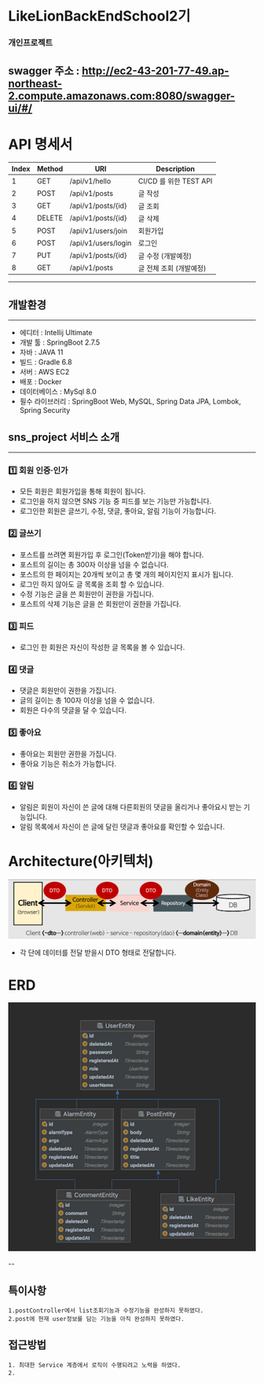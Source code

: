 # LikeLionBackEndSchool2기
### 개인프로젝트

swagger 주소 : http://ec2-43-201-77-49.ap-northeast-2.compute.amazonaws.com:8080/swagger-ui/#/
---

# API 명세서
| Index | Method | URI                 | Description        |
|-------|--------|---------------------|--------------------|
| 1     | GET    | /api/v1/hello       | CI/CD 를 위한 TEST API |
| 2     | POST   | /api/v1/posts       | 글 작성               |
| 3     | GET    | /api/v1/posts/{id}  | 글 조회               |
| 4     | DELETE | /api/v1/posts/{id}  | 글 삭제               |
| 5     | POST   | /api/v1/users/join  | 회원가입               |
| 6     | POST   | /api/v1/users/login | 로그인                |
| 7     | PUT    | /api/v1/posts/{id}  | 글 수정 (개발예정)        |
| 8     | GET    | /api/v1/posts       | 글 전체 조회 (개발예정)     |

---

## 개발환경

---

- 에디터 : Intellij Ultimate
- 개발 툴 : SpringBoot 2.7.5
- 자바 : JAVA 11
- 빌드 : Gradle 6.8
- 서버 : AWS EC2
- 배포 : Docker
- 데이터베이스 : MySql 8.0
- 필수 라이브러리 : SpringBoot Web, MySQL, Spring Data JPA, Lombok, Spring Security

## **sns_project 서비스 소개**

---

### 1️⃣ **회원 인증·인가**

- 모든 회원은 회원가입을 통해 회원이 됩니다.
- 로그인을 하지 않으면 SNS 기능 중 피드를 보는 기능만 가능합니다.
- 로그인한 회원은 글쓰기, 수정, 댓글, 좋아요, 알림 기능이 가능합니다.

### 2️⃣ 글쓰기

- 포스트를 쓰려면 회원가입 후 로그인(Token받기)을 해야 합니다.
- 포스트의 길이는 총 300자 이상을 넘을 수 없습니다.
- 포스트의 한 페이지는 20개씩 보이고 총 몇 개의 페이지인지 표시가 됩니다.
- 로그인 하지 않아도 글 목록을 조회 할 수 있습니다.
- 수정 기능은 글을 쓴 회원만이 권한을 가집니다.
- 포스트의 삭제 기능은 글을 쓴 회원만이 권한을 가집니다.

### 3️⃣ 피드

- 로그인 한 회원은 자신이 작성한 글 목록을 볼 수 있습니다.

### 4️⃣ 댓글

- 댓글은 회원만이 권한을 가집니다.
- 글의 길이는 총 100자 이상을 넘을 수 없습니다.
- 회원은 다수의 댓글을 달 수 있습니다.

### 5️⃣ 좋아요

- 좋아요는 회원만 권한을 가집니다.
- 좋아요 기능은 취소가 가능합니다.

### 6️⃣ 알림

- 알림은 회원이 자신이 쓴 글에 대해 다른회원의 댓글을 올리거나 좋아요시 받는 기능입니다.
- 알림 목록에서 자신이 쓴 글에 달린 댓글과 좋아요를 확인할 수 있습니다.

# Architecture(아키텍처)

![img.png](img.png)


- 각 단에 데이터를 전달 받을시 DTO 형태로 전달합니다.

# ERD
![img_1.png](img_1.png)




--
## 특이사항
    1.postController에서 list조회기능과 수정기능을 완성하지 못하였다.
    2.post에 현재 user정보를 담는 기능을 아직 완성하지 못하였다. 


## 접근방법
    1. 최대한 Service 계층에서 로직이 수행되려고 노력을 하였다.
    2. 